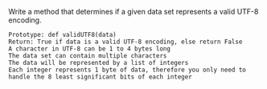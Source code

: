 Write a method that determines if a given data set represents a valid UTF-8 encoding.

    Prototype: def validUTF8(data)
    Return: True if data is a valid UTF-8 encoding, else return False
    A character in UTF-8 can be 1 to 4 bytes long
    The data set can contain multiple characters
    The data will be represented by a list of integers
    Each integer represents 1 byte of data, therefore you only need to handle the 8 least significant bits of each integer

